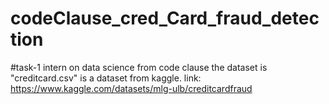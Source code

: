 # codeClause_cred_Card_fraud_detection
#task-1 intern on data science from code clause
the dataset is "creditcard.csv"  is a dataset from kaggle.
link: https://www.kaggle.com/datasets/mlg-ulb/creditcardfraud
